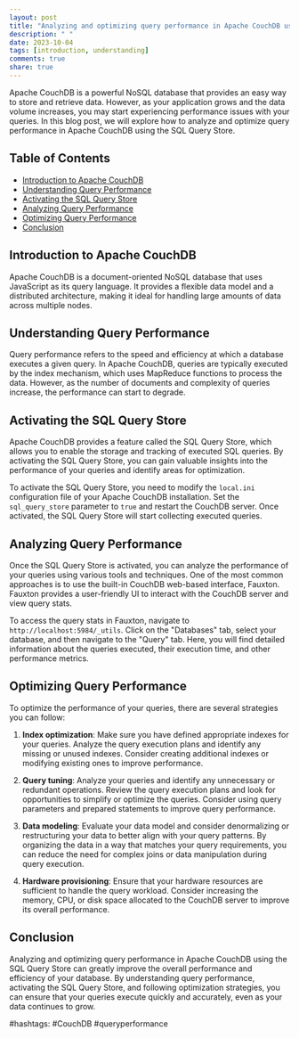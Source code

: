 ```yaml
---
layout: post
title: "Analyzing and optimizing query performance in Apache CouchDB using the SQL Query Store"
description: " "
date: 2023-10-04
tags: [introduction, understanding]
comments: true
share: true
---
```


Apache CouchDB is a powerful NoSQL database that provides an easy way to store and retrieve data. However, as your application grows and the data volume increases, you may start experiencing performance issues with your queries. In this blog post, we will explore how to analyze and optimize query performance in Apache CouchDB using the SQL Query Store.

## Table of Contents
- [Introduction to Apache CouchDB](#introduction-to-apache-couchdb)
- [Understanding Query Performance](#understanding-query-performance)
- [Activating the SQL Query Store](#activating-the-sql-query-store)
- [Analyzing Query Performance](#analyzing-query-performance)
- [Optimizing Query Performance](#optimizing-query-performance)
- [Conclusion](#conclusion)

## Introduction to Apache CouchDB

Apache CouchDB is a document-oriented NoSQL database that uses JavaScript as its query language. It provides a flexible data model and a distributed architecture, making it ideal for handling large amounts of data across multiple nodes.

## Understanding Query Performance

Query performance refers to the speed and efficiency at which a database executes a given query. In Apache CouchDB, queries are typically executed by the index mechanism, which uses MapReduce functions to process the data. However, as the number of documents and complexity of queries increase, the performance can start to degrade.

## Activating the SQL Query Store

Apache CouchDB provides a feature called the SQL Query Store, which allows you to enable the storage and tracking of executed SQL queries. By activating the SQL Query Store, you can gain valuable insights into the performance of your queries and identify areas for optimization.

To activate the SQL Query Store, you need to modify the `local.ini` configuration file of your Apache CouchDB installation. Set the `sql_query_store` parameter to `true` and restart the CouchDB server. Once activated, the SQL Query Store will start collecting executed queries.

## Analyzing Query Performance

Once the SQL Query Store is activated, you can analyze the performance of your queries using various tools and techniques. One of the most common approaches is to use the built-in CouchDB web-based interface, Fauxton. Fauxton provides a user-friendly UI to interact with the CouchDB server and view query stats.

To access the query stats in Fauxton, navigate to `http://localhost:5984/_utils`. Click on the "Databases" tab, select your database, and then navigate to the "Query" tab. Here, you will find detailed information about the queries executed, their execution time, and other performance metrics.

## Optimizing Query Performance

To optimize the performance of your queries, there are several strategies you can follow:

1. **Index optimization**: Make sure you have defined appropriate indexes for your queries. Analyze the query execution plans and identify any missing or unused indexes. Consider creating additional indexes or modifying existing ones to improve performance.

2. **Query tuning**: Analyze your queries and identify any unnecessary or redundant operations. Review the query execution plans and look for opportunities to simplify or optimize the queries. Consider using query parameters and prepared statements to improve query performance.

3. **Data modeling**: Evaluate your data model and consider denormalizing or restructuring your data to better align with your query patterns. By organizing the data in a way that matches your query requirements, you can reduce the need for complex joins or data manipulation during query execution.

4. **Hardware provisioning**: Ensure that your hardware resources are sufficient to handle the query workload. Consider increasing the memory, CPU, or disk space allocated to the CouchDB server to improve its overall performance.

## Conclusion

Analyzing and optimizing query performance in Apache CouchDB using the SQL Query Store can greatly improve the overall performance and efficiency of your database. By understanding query performance, activating the SQL Query Store, and following optimization strategies, you can ensure that your queries execute quickly and accurately, even as your data continues to grow.

#hashtags: #CouchDB #queryperformance